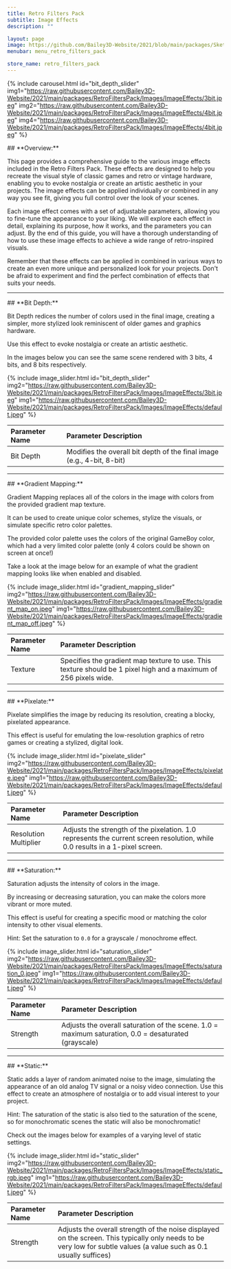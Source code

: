 ```yaml
---
title: Retro Filters Pack
subtitle: Image Effects
description: ""

layout: page
image: https://github.com/Bailey3D-Website/2021/blob/main/packages/SketchIt/banner.png?raw=true
menubar: menu_retro_filters_pack

store_name: retro_filters_pack
---
```


{% include carousel.html id="bit_depth_slider"
  img1="https://raw.githubusercontent.com/Bailey3D-Website/2021/main/packages/RetroFiltersPack/Images/ImageEffects/3bit.jpeg"
  img2="https://raw.githubusercontent.com/Bailey3D-Website/2021/main/packages/RetroFiltersPack/Images/ImageEffects/4bit.jpeg"
  img4="https://raw.githubusercontent.com/Bailey3D-Website/2021/main/packages/RetroFiltersPack/Images/ImageEffects/4bit.jpeg"
%}

<section id="overview"/>
## **Overview:**

This page provides a comprehensive guide to the various image effects included in the Retro Filters Pack. These effects are designed to help you recreate the visual style of classic games and retro or vintage hardware, enabling you to evoke nostalgia or create an artistic aesthetic in your projects. The image effects can be applied individually or combined in any way you see fit, giving you full control over the look of your scenes.

Each image effect comes with a set of adjustable parameters, allowing you to fine-tune the appearance to your liking. We will explore each effect in detail, explaining its purpose, how it works, and the parameters you can adjust. By the end of this guide, you will have a thorough understanding of how to use these image effects to achieve a wide range of retro-inspired visuals.

Remember that these effects can be applied in combined in various ways to create an even more unique and personalized look for your projects. Don't be afraid to experiment and find the perfect combination of effects that suits your needs.

---

<section id="bit_depth"/>
## **Bit Depth:**

Bit Depth redices the number of colors used in the final image, creating a simpler, more stylized look reminiscent of older games and graphics hardware.

Use this effect to evoke nostalgia or create an artistic aesthetic.

In the images below you can see the same scene rendered with 3 bits, 4 bits, and 8 bits respectively.

{% include image_slider.html id="bit_depth_slider" img2="https://raw.githubusercontent.com/Bailey3D-Website/2021/main/packages/RetroFiltersPack/Images/ImageEffects/3bit.jpeg"  img1="https://raw.githubusercontent.com/Bailey3D-Website/2021/main/packages/RetroFiltersPack/Images/ImageEffects/default.jpeg" %}

|<b>Parameter Name</b>|<b>Parameter Description</b>|
|:---|:---|
|Bit Depth|Modifies the overall bit depth of the final image (e.g., 4-bit, 8-bit)|

---

<section id="gradient_mapping"/>
## **Gradient Mapping:**

Gradient Mapping replaces all of the colors in the image with colors from the provided gradient map texture.

It can be used to create unique color schemes, stylize the visuals, or simulate specific retro color palettes.

The provided color palette uses the colors of the original GameBoy color, which had a very limited color palette (only 4 colors could be shown on screen at once!)

Take a look at the image below for an example of what the gradient mapping looks like when enabled and disabled.

{% include image_slider.html id="gradient_mapping_slider" img2="https://raw.githubusercontent.com/Bailey3D-Website/2021/main/packages/RetroFiltersPack/Images/ImageEffects/gradient_map_on.jpeg"  img1="https://raw.githubusercontent.com/Bailey3D-Website/2021/main/packages/RetroFiltersPack/Images/ImageEffects/gradient_map_off.jpeg" %}

|<b>Parameter Name</b>|<b>Parameter Description</b>|
|:---|:---|
|Texture|Specifies the gradient map texture to use. This texture should be 1 pixel high and a maximum of 256 pixels wide.|

---

<section id="pixelate"/>
## **Pixelate:**

Pixelate simplifies the image by reducing its resolution, creating a blocky, pixelated appearance.

This effect is useful for emulating the low-resolution graphics of retro games or creating a stylized, digital look.

{% include image_slider.html id="pixelate_slider" img2="https://raw.githubusercontent.com/Bailey3D-Website/2021/main/packages/RetroFiltersPack/Images/ImageEffects/pixelate.jpeg" img1="https://raw.githubusercontent.com/Bailey3D-Website/2021/main/packages/RetroFiltersPack/Images/ImageEffects/default.jpeg" %}

|<b>Parameter Name</b>|<b>Parameter Description</b>|
|:---|:---|
|Resolution Multiplier|Adjusts the strength of the pixelation. 1.0 represents the current screen resolution, while 0.0 results in a 1-pixel screen.|

---

<section id="saturation"/>
## **Saturation:**

Saturation adjusts the intensity of colors in the image.

By increasing or decreasing saturation, you can make the colors more vibrant or more muted.

This effect is useful for creating a specific mood or matching the color intensity to other visual elements.

Hint: Set the saturation to `0.0` for a grayscale / monochrome effect.

{% include image_slider.html id="saturation_slider" img2="https://raw.githubusercontent.com/Bailey3D-Website/2021/main/packages/RetroFiltersPack/Images/ImageEffects/saturation_0.jpeg" img1="https://raw.githubusercontent.com/Bailey3D-Website/2021/main/packages/RetroFiltersPack/Images/ImageEffects/default.jpeg" %}

|<b>Parameter Name</b>|<b>Parameter Description</b>|
|:---|:---|
|Strength|	Adjusts the overall saturation of the scene. 1.0 = maximum saturation, 0.0 = desaturated (grayscale)|

---

<section id="static"/>
## **Static:**

Static adds a layer of random animated noise to the image, simulating the appearance of an old analog TV signal or a noisy video connection. Use this effect to create an atmosphere of nostalgia or to add visual interest to your project.

Hint: The saturation of the static is also tied to the saturation of the scene, so for monochromatic scenes the static will also be monochromatic!

Check out the images below for examples of a varying level of static settings.

{% include image_slider.html id="static_slider" img2="https://raw.githubusercontent.com/Bailey3D-Website/2021/main/packages/RetroFiltersPack/Images/ImageEffects/static_rgb.jpeg" img1="https://raw.githubusercontent.com/Bailey3D-Website/2021/main/packages/RetroFiltersPack/Images/ImageEffects/default.jpeg" %}


|<b>Parameter Name</b>|<b>Parameter Description</b>|
|:---|:---|
|Strength|Adjusts the overall strength of the noise displayed on the screen. This typically only needs to be very low for subtle values (a value such as 0.1 usually suffices)|